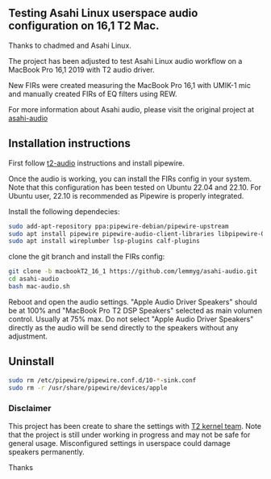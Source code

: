 ## Testing Asahi Linux userspace audio configuration on 16,1 T2 Mac.

Thanks to chadmed and Asahi Linux.

The project has been adjusted to test Asahi Linux audio workflow on a MacBook Pro 16,1 2019 with T2 audio driver.

New FIRs were created measuring the MacBook Pro 16,1 with UMIK-1 mic and manually created FIRs of EQ filters using REW.

For more information about Asahi audio, please visit the original project at [asahi-audio](https://github.com/chadmed/asahi-audio)

## Installation instructions

First follow [t2-audio](https://wiki.t2linux.org/guides/audio-config) instructions and install pipewire.

Once the audio is working, you can install the FIRs config in your system.
Note that this configuration has been tested on Ubuntu 22.04 and 22.10. 
For Ubuntu user, 22.10 is recommended as Pipewire is properly integrated.

Install the following dependecies:
```sh
sudo add-apt-repository ppa:pipewire-debian/pipewire-upstream
sudo apt install pipewire pipewire-audio-client-libraries libpipewire-0.3-modules libspa-0.2-{bluetooth,jack,modules} pipewire{,-{audio-client-libraries,pulse,bin,tests}}
sudo apt install wireplumber lsp-plugins calf-plugins
```
clone the git branch and install the FIRs config:
```sh
git clone -b macbookT2_16_1 https://github.com/lemmyg/asahi-audio.git
cd asahi-audio
bash mac-audio.sh
```
Reboot and open the audio settings.
"Apple Audio Driver Speakers" should be at 100% and "MacBook Pro T2 DSP Speakers" selected as main volumen control. Usually at 75% max.
Do not select "Apple Audio Driver Speakers" directly as the audio will be send directly to the speakers without any adjustment.

## Uninstall
```sh
sudo rm /etc/pipewire/pipewire.conf.d/10-*-sink.conf
sudo rm -r /usr/share/pipewire/devices/apple
```


### Disclaimer
This project has been create to share the settings with [T2 kernel team](https://wiki.t2linux.org/). Note that the project is still under working in progress and may not be safe for general usage. Misconfigured settings in userspace could damage speakers permanently.

Thanks
